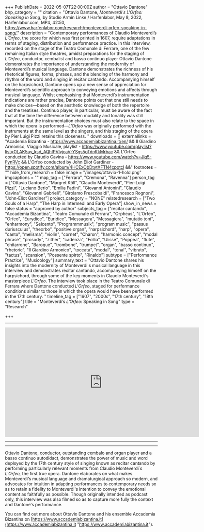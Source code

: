 +++
PublishDate = 2022-05-07T22:00:00Z
author = "Ottavio Dantone"
bhp_category = ""
citation = "Ottavio Dantone, <i>Monteverdi's L'Orfeo: Speaking in Song</i>, by Studio Armin Linke / Harfenlabor, May 8, 2022, Harfenlabor.com, MP4, 42:50, https://www.harfenlabor.com/research/monteverdi-orfeo-speaking-in-song/."
description = "Contemporary performances of Claudio Monteverdi’s <i>L’Orfeo</i>, the score for which was first printed in 1607, require adaptations in terms of staging, distribution and performance practice. In this interview, recorded on the stage of the Teatro Comunale di Ferrare, one of the few remaining Italian style theatres, amidst preparations for the staging of <i>L’Orfeo</i>, conductor, cembalist and basso continuo player Ottavio Dantone demonstrates the importance of understanding the modernity of Monteverdi’s musical language. Dantone demonstrates the richness of his rhetorical figures, forms, phrases, and the blending of the harmony and rhythm of the word and singing in recitar cantando. Accompanying himself on the harpsichord, Dantone opens up a new sense of appreciation for Monteverdi’s scientific approach to conveying emotions and affects through musical language. Whilst emphasising that Monteverdi’s instrumentation indications are rather precise, Dantone points out that one still needs to make choices—based on the aesthetic knowledge of both the repertoire and the treatises. Continuo player, in particular, must be aware of the fact that at the time the difference between modality and tonality was still important. But the instrumentation choices must also relate to the space in which the opera is performed—<i>L’Orfeo</i> was originally performed with the instruments at the same level as the singers, and this staging of the opera by Pier Luigi Pizzi retains this closeness. "
downloads = []
externallinks = "Academia Bizantina - https://www.accademiabizantina.it/en/ && Il Giardino Armonico, Viaggio Musicale, playlist - https://www.youtube.com/playlist?list=OLAK5uy_ksd_AQhIPVlvjcaVrYSgs5oTdpKkMrbac && L'Orfeo conducted by Claudio Cavina - https://www.youtube.com/watch?v=Jlq5-FynRVc && L'Orfeo conducted by John Eliot Gardiner - https://open.spotify.com/album/4HCExObDtytXFTN4cpotcI &&"
footnotes = ""
hide_from_research = false
image = "/images/ottavio-1-hold.png"
imgcaptions = ""
map_tag = ["Ferrara", "Cremona", "Ravenna"]
person_tag = ["Ottavio Dantone", "Margret Köll", "Claudio Monteverdi", "Pier-Luigi Pizzi", "Luciano Berio", "Emilia Fadini", "Giovanni Antonini", "Claudio Cavina", "Giovanni Gabrieli", "Girolamo Frescobaldi", "Francesco Rognoni", "John-Eliot Gardiner"]
project_category = "NONE"
relatedresearch = ["Two Souls of a Harp", "The Harp in Intermedi and Early Opera"]
show_in_news = false
status = "approved by author"
subjects_tag = ["recitar cantando", "Accademia Bizantina", "Teatro Comunale di Ferrara", "Orpheus", "L'Orfeo", "Orfeo", "Eurydice", "Euridice", "Messagera", "Messagiera", "mutatio toni", "enharmony", "Seicento", "Programmmusik", "program music", "passus duriusculus", "theorbo", "positive organ", "harpsichord", "harp", "opera", "canto", "melisma", "violin", "cornet", "Charon", "harmonic concept", "modal phrase", "prosody", "zither", "cadenza", "Follia", "Ulisse", "Poppea", "flute", "chitarrone", "Baroque", "trombone", "trumpet", "organ", "basso continuo", "rhetoric", "Il Giardino Armonico", "toccata", "modal", "tonal", "vibrato", "tactus", "scansion", "Possente spirto", "Rinaldo"]
subtype = ["Performance Practice", "Musicology"]
summary_text = "Ottavio Dantone shares his insights into the modernity of Monteverdi's musical language in this interview and demonstrates recitar cantando, accompanying himself on the harpsichord, through some of the key moments in Claudio Monteverdi´s masterpiece <i>L'Orfeo</i>. The interview took place in the Teatro Comunale di Ferrara where Dantone conducted <i>L'Orfeo</i>, staged for performance conditions similar to those in which the opera would have been performed in the 17th century. "
timeline_tag = ["1607", "2000s", "17th century", "18th century"]
title = "Monteverdi’s <i>L’Orfeo</i>: Speaking in Song"
type = "Research"

+++
***

<div class="embed-responsive embed-responsive-16by9">
<iframe src="https://player.vimeo.com/video/694010238?h=92191513bb" width="640" height="360" frameborder="0" allow="autoplay; fullscreen; picture-in-picture" allowfullscreen></iframe>
</div><div class="chapters"></div>

***

***

Ottavio Dantone, conductor, outstanding cembalo and organ player and a basso continuo autodidact, demonstrates the power of music and word deployed by the 17th century style of singing known as recitar cantando by performing particularly relevant moments from <span id="person_tag">Claudio Monteverdi</span>´s <span id="subjects_tag">_L'Orfeo_</span>_,_ the first true opera. Dantone elaborates on what makes Monteverdi's musical language and dramaturgical approach so modern, and advocates for intuition in adapting performances to contemporary needs so as to retain a fidelity to Monteverdi's intention to convey the emotional content as faithfully as possible. Though originally intended as podcast only, this interview was also filmed so as to capture more fully the context and Dantone's performance.

You can find out more about Ottavio Dantone and his ensemble Accademia Bizantina on [https://www.accademiabizantina.it](https://www.accademiabizantina.it "https://www.accademiabizantina.it").